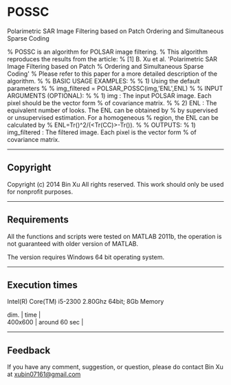 # POSSC
Polarimetric SAR Image Filtering based on Patch Ordering and Simultaneous Sparse Coding

%  POSSC is an algorithm for POLSAR image filtering. 
%  This algorithm reproduces the results from the article:
%  [1] B. Xu et al. 'Polarimetric SAR Image Filtering based on Patch
%      Ordering and Simultaneous Sparse Coding'
%  Please refer to this paper for a more detailed description of the algorithm.
%
%  BASIC USAGE EXAMPLES:
%
%     1) Using the default parameters
% 
%      img_filtered = POLSAR_POSSC(img,'ENL',ENL)
% 
%  INPUT ARGUMENTS (OPTIONAL):
%
%     1) img : The input POLSAR image. Each pixel should be the vector form
%     of covariance matrix.
%
%     2) ENL : The equivalent number of looks. The ENL can be obtained by 
%              by supervised or unsupervised estimation. For a homogeneous 
%              region, the ENL can be calculated by 
%              ENL=Tr(<C>)^2/(<Tr(CC)>-Tr(<C><C>)).
%
%  OUTPUTS:
%     1) img_filtered  : The filtered image. Each pixel is the vector form
%     of covariance matrix.                                              

-------------------------------------------------------------------
 Copyright
-------------------------------------------------------------------

Copyright (c) 2014 Bin Xu
All rights reserved.
This work should only be used for nonprofit purposes.

-------------------------------------------------------------------
 Requirements
-------------------------------------------------------------------

All the functions and scripts were tested on MATLAB 2011b,
the operation is not guaranteed with older version of MATLAB.

The version requires Windows 64 bit operating system.

-------------------------------------------------------------------
 Execution times
-------------------------------------------------------------------
Intel(R) Core(TM) i5-2300 2.80Ghz 64bit; 8Gb Memory

dim.    |      time      |  
400x600 |  around 60 sec |  

-------------------------------------------------------------------
 Feedback
-------------------------------------------------------------------

If you have any comment, suggestion, or question, please do
contact Bin Xu at xubin07161@gmail.com
